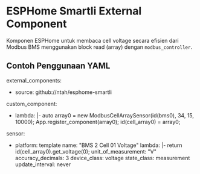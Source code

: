 # ESPHome Smartli External Component

Komponen ESPHome untuk membaca cell voltage secara efisien dari Modbus BMS menggunakan block read (array) dengan `modbus_controller`.


## Contoh Penggunaan YAML


external_components:
  - source: github://ntah/esphome-smartli

custom_component:
  - lambda: |-
      auto array0 = new ModbusCellArraySensor(id(bms0), 34, 15, 10000);
      App.register_component(array0);
      id(cell_array0) = array0;

sensor:
- platform: template
  name: "BMS 2 Cell 01 Voltage"
  lambda: |-
    return id(cell_array0).get_voltage(0);
  unit_of_measurement: "V"
  accuracy_decimals: 3
  device_class: voltage
  state_class: measurement
  update_interval: never
